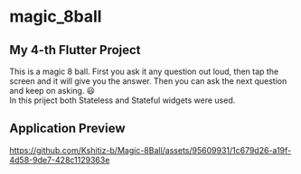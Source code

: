 # magic_8ball

## My 4-th Flutter Project
This is a magic 8 ball. First you ask it any question out loud, then tap the screen and it will give you the answer.
Then you can ask the next question and keep on asking. 😃<br>
In this priject both Stateless and Stateful widgets were used.

## Application Preview

https://github.com/Kshitiz-b/Magic-8Ball/assets/95609931/1c679d26-a19f-4d58-9de7-428c1129363e
